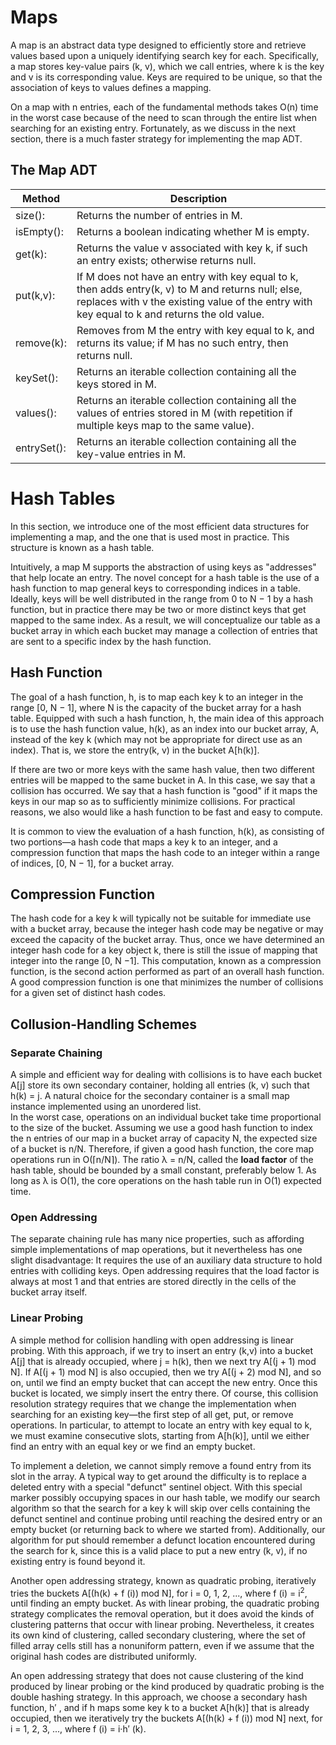 
# Maps

A map is an abstract data type designed to efficiently store and retrieve values based upon a uniquely identifying search key for each. Specifically, a map stores key-value pairs (k, v), which we call entries, where k is the key and v is its corresponding value. Keys are required to be unique, so that the association of keys to values defines a mapping.  

On a map with n entries, each of the fundamental methods takes O(n) time in the worst case because of the need to scan through the entire list when searching for an existing entry. Fortunately, as we discuss in the next section, there is a much faster strategy for implementing the map ADT.  


## The Map ADT 


| Method      | Description                                                                                                                                                                                        |
|-------------|----------------------------------------------------------------------------------------------------------------------------------------------------------------------------------------------------|
| size():     | Returns the number of entries in M.                                                                                                                                                                |
| isEmpty():  | Returns a boolean indicating whether M is empty.                                                                                                                                                   |
| get(k):     | Returns the value v associated with key k, if such an entry exists; otherwise returns null.                                                                                                        |
| put(k,v):   | If M does not have an entry with key equal to k, then adds entry(k, v) to M and returns null; else, replaces with v the existing value of the entry with key equal to k and returns the old value. |
| remove(k):  | Removes from M the entry with key equal to k, and returns its value; if M has no such entry, then returns null.                                                                                    |
| keySet():   | Returns an iterable collection containing all the keys stored in M.                                                                                                                                |
| values():   | Returns an iterable collection containing all the values of entries stored in M (with repetition if multiple keys map to the same value).                                                          |
| entrySet(): | Returns an iterable collection containing all the key-value entries in M.                                                                                                                          |


# Hash Tables

In this section, we introduce one of the most efficient data structures for implementing a map, and the one that is used most in practice. This structure is known as a hash table.  

Intuitively, a map M supports the abstraction of using keys as "addresses" that help locate an entry. The novel concept for a hash table is the use of a hash function to map general keys to corresponding indices in a table. Ideally, keys will be well distributed in the range from 0 to N − 1 by a hash function, but in practice there may be two or more distinct keys that get mapped to the same index. As a result, we will conceptualize our table as a bucket array in which each bucket may manage a collection of entries that are sent to a specific index by the hash function.

## Hash Function

The goal of a hash function, h, is to map each key k to an integer in the range [0, N − 1], where N is the capacity of the bucket array for a hash table. Equipped with such a hash function, h, the main idea of this approach is to use the hash function value, h(k), as an index into our bucket array, A, instead of the key k (which may not be appropriate for direct use as an index). That is, we store the entry(k, v) in the bucket A[h(k)].  

If there are two or more keys with the same hash value, then two different entries will be mapped to the same bucket in A. In this case, we say that a collision has occurred. We say that a hash function is "good" if it maps the keys in our map so as to sufficiently minimize collisions. For practical reasons, we also would like a hash function to be fast and easy to compute.  

It is common to view the evaluation of a hash function, h(k), as consisting of two portions—a hash code that maps a key k to an integer, and a compression function that maps the hash code to an integer within a range of indices, [0, N − 1], for a bucket array.


## Compression Function

The hash code for a key k will typically not be suitable for immediate use with a bucket array, because the integer hash code may be negative or may exceed the capacity of the bucket array. Thus, once we have determined an integer hash code for a key object k, there is still the issue of mapping that integer into the range [0, N −1]. This computation, known as a compression function, is the second action performed as part of an overall hash function. A good compression function is one that minimizes the number of collisions for a given set of distinct hash codes. 

## Collusion-Handling Schemes
### Separate Chaining 
A simple and efficient way for dealing with collisions is to have each bucket A[j] store its own secondary container, holding all entries (k, v) such that h(k) = j. A natural choice for the secondary container is a small map instance implemented using an unordered list.  
In the worst case, operations on an individual bucket take time proportional to the size of the bucket. Assuming we use a good hash function to index the n entries of our map in a bucket array of capacity N, the expected size of a bucket is n/N. Therefore, if given a good hash function, the core map operations run in O(⌈n/N⌉). The ratio λ = n/N, called the __load factor__ of the hash table, should be bounded by a small constant, preferably below 1. As long as λ is O(1), the core operations on the hash table run in O(1) expected time. 

### Open Addressing
The separate chaining rule has many nice properties, such as affording simple implementations of map operations, but it nevertheless has one slight disadvantage: It requires the use of an auxiliary data structure to hold entries with colliding keys. Open addressing requires that the load factor is always at most 1 and that entries are stored directly in the cells of the bucket array itself. 

### Linear Probing

A simple method for collision handling with open addressing is linear probing. With this approach, if we try to insert an entry (k,v) into a bucket A[j] that is already occupied, where j = h(k), then we next try A[(j + 1) mod N]. If A[(j + 1) mod N] is also occupied, then we try A[(j + 2) mod N], and so on, until we find an empty bucket that can accept the new entry. Once this bucket is located, we simply insert the entry there. Of course, this collision resolution strategy requires that we change the implementation when searching for an existing key—the first step of all get, put, or remove operations. In particular, to attempt to locate an entry with key equal to k, we must examine consecutive slots, starting from A[h(k)], until we either find an entry with an equal key or we find an empty bucket.  

To implement a deletion, we cannot simply remove a found entry from its slot in the array. A typical way to get around the difficulty is to replace a deleted entry with a special "defunct" sentinel object. With this special marker possibly occupying spaces in our hash table, we modify our search algorithm so that the search for a key k will skip over cells containing the defunct sentinel and continue probing until reaching the desired entry or an empty bucket (or returning back to where we started from). Additionally, our algorithm for put should remember a defunct location encountered during the search for k, since this is a valid place to put a new entry (k, v), if no existing entry is found beyond it.  

Another open addressing strategy, known as quadratic probing, iteratively tries the buckets A[(h(k) + f (i)) mod N], for i = 0, 1, 2, ..., where f (i) = i<sup>2</sup>, until finding an empty bucket. As with linear probing, the quadratic probing strategy complicates the removal operation, but it does avoid the kinds of clustering patterns that occur with linear probing. Nevertheless, it creates its own kind of clustering, called secondary clustering, where the set of filled array cells still has a nonuniform pattern, even if we assume that the original hash codes are distributed uniformly.  

An open addressing strategy that does not cause clustering of the kind produced by linear probing or the kind produced by quadratic probing is the double hashing strategy. In this approach, we choose a secondary hash function, h′ , and if h maps some key k to a bucket A[h(k)] that is already occupied, then we iteratively try the buckets A[(h(k) + f (i)) mod N] next, for i = 1, 2, 3, ..., where f (i) = i·h′ (k).














